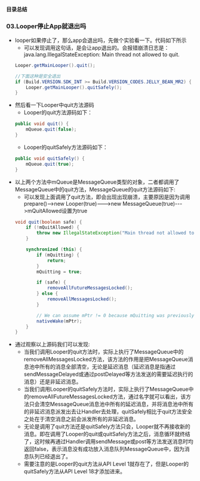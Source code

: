 #### 目录总结




### 03.Looper停止App就退出吗
- looper如果停止了，那么app会退出吗，先做个实验看一下。代码如下所示
    - 可以发现调用这句话，是会让app退出的。会报错崩溃日志是：java.lang.IllegalStateException: Main thread not allowed to quit.
    ``` java
    Looper.getMainLooper().quit();
  
    //下面这种是安全退出
    if (Build.VERSION.SDK_INT >= Build.VERSION_CODES.JELLY_BEAN_MR2) {
        Looper.getMainLooper().quitSafely();
    }
    ```
- 然后看一下Looper中quit方法源码
    - Looper的quit方法源码如下：
    ``` java
    public void quit() {
        mQueue.quit(false);
    }
    ```
    - Looper的quitSafely方法源码如下：
    ``` java
    public void quitSafely() {
        mQueue.quit(true);
    }
    ```
- 以上两个方法中mQueue是MessageQueue类型的对象，二者都调用了MessageQueue中的quit方法，MessageQueue的quit方法源码如下:
    - 可以发现上面调用了quit方法，即会出现出现崩溃，主要原因是因为调用prepare()-->new Looper(true)--->new MessageQueue(true)--->mQuitAllowed设置为true
    ``` java
    void quit(boolean safe) {
        if (!mQuitAllowed) {
            throw new IllegalStateException("Main thread not allowed to quit.");
        }

        synchronized (this) {
            if (mQuitting) {
                return;
            }
            mQuitting = true;

            if (safe) {
                removeAllFutureMessagesLocked();
            } else {
                removeAllMessagesLocked();
            }

            // We can assume mPtr != 0 because mQuitting was previously false.
            nativeWake(mPtr);
        }
    }
    ```
- 通过观察以上源码我们可以发现:
    - 当我们调用Looper的quit方法时，实际上执行了MessageQueue中的removeAllMessagesLocked方法，该方法的作用是把MessageQueue消息池中所有的消息全部清空，无论是延迟消息（延迟消息是指通过sendMessageDelayed或通过postDelayed等方法发送的需要延迟执行的消息）还是非延迟消息。
    - 当我们调用Looper的quitSafely方法时，实际上执行了MessageQueue中的removeAllFutureMessagesLocked方法，通过名字就可以看出，该方法只会清空MessageQueue消息池中所有的延迟消息，并将消息池中所有的非延迟消息派发出去让Handler去处理，quitSafely相比于quit方法安全之处在于清空消息之前会派发所有的非延迟消息。
    - 无论是调用了quit方法还是quitSafely方法只会，Looper就不再接收新的消息。即在调用了Looper的quit或quitSafely方法之后，消息循环就终结了，这时候再通过Handler调用sendMessage或post等方法发送消息时均返回false，表示消息没有成功放入消息队列MessageQueue中，因为消息队列已经退出了。
    - 需要注意的是Looper的quit方法从API Level 1就存在了，但是Looper的quitSafely方法从API Level 18才添加进来。








